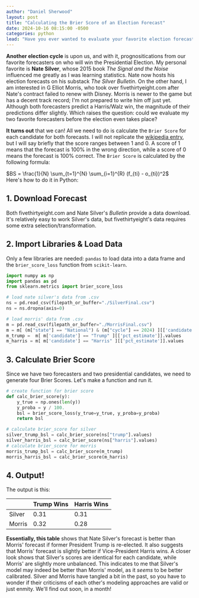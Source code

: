 ```yaml
---
author: "Daniel Sherwood"
layout: post
title: "Calculating the Brier Score of an Election Forecast"
date: 2024-10-16 08:15:00 -0500
categories: python
lead: "Have you ever wanted to evaluate your favorite election forecast?"
---
```

**Another election cycle** is upon us, and with it, prognositications from our favorite forecasters on who will win the Presidential Election.
My personal favorite is **Nate Silver**, whose 2015 book _The Signal and the Noise_ influenced me greatly as I was learning statistics. 
Nate now hosts his election forecasts on his substack _The Silver Bulletin_. 
On the other hand, I am interested in G Elliot Morris, who took over fivethirtyeight.com after Nate's contract failed to renew with Disney. 
Morris is newer to the game but has a decent track record; I'm not prepared to write him off just yet. 
Although both forecasters predict a Harris/Walz win, the magnitude of their predictions differ slightly. Which raises the question: could we evaluate my two favorite forecasters
before the election even takes place?

**It turns out** that we can! All we need to do is calculate the `Brier Score` for each candidate for both forecasts. I will not replicate the 
[wikipedia entry](https://en.wikipedia.org/wiki/Brier_score), but I will say briefly that the score ranges between 1 and 0. 
A score of 1 means that the forecast is 100% in the wrong direction, while a score of 0 means the forecast is 100% correct.
The `Brier Score` is calculated by the following formula:
<div>
$BS = \frac{1}{N} \sum_{t=1}^{N} \sum_{i=1}^{R} (f_{ti} - o_{ti})^2$
</div>
Here's how to do it in Python:

## 1. Download Forecast
Both fivethirtyeight.com and Nate Silver's _Bulletin_ provide a data download. It's relatively easy to work Silver's data, but fivethirtyeight's data
requires some extra selection/transformation.

## 2. Import Libraries & Load Data
Only a few libraries are needed: `pandas` to load data into a data frame and the `brier_score_loss` function from `scikit-learn`. 

```python
import numpy as np
import pandas as pd
from sklearn.metrics import brier_score_loss

# load nate silver's data from .csv
ns = pd.read_csv(filepath_or_buffer="./SilverFinal.csv")
ns = ns.dropna(axis=0)

# load morris' data from .csv
m = pd.read_csv(filepath_or_buffer="./MorrisFinal.csv")
m = m[ (m["state"] == "National") & (m["cycle"] == 2024) ][['candidate','pct_estimate']]
m_trump =  m[ m['candidate'] == "Trump" ][['pct_estimate']].values
m_harris = m[ m['candidate'] == "Harris" ][['pct_estimate']].values

```

## 3. Calculate Brier Score
Since we have two forecasters and two presidential candidates, we need to generate four Brier Scores. 
Let's make a function and run it. 

```python
# create function for brier score
def calc_brier_score(y):
    y_true = np.ones(len(y))
    y_proba = y / 100.
    bsl = brier_score_loss(y_true=y_true, y_proba=y_proba)
    return bsl

# calculate brier_score for silver
silver_trump_bsl = calc_brier_score(ns["trump"].values)
silver_harris_bsl = calc_brier_score(ns["harris"].values)
# calculate brier_score for morris
morris_trump_bsl = calc_brier_score(m_trump)
morris_harris_bsl = calc_brier_score(m_harris)
```

## 4. Output!
The output is this: 

|        | Trump Wins | Harris Wins |
|:-------|:-----------|:------------|
| Silver | 0.31       | 0.31        |
| Morris | 0.32       | 0.28        |

**Essentially, this table** shows that Nate Silver's forecast is better than Morris' forecast if former President Trump is re-elected. 
It also suggests that Morris' forecast is slightly better if Vice-President Harris wins. 
A closer look shows that Silver's scores are identical for each candidate, while Morris' are slightly more 
unbalanced. This indicates to me that Silver's model may indeed be better than Morris' model, as it _seems_ to be better calibrated. 
Silver and Morris have tangled a bit in the past, so you have to wonder if their criticisms of each other's modeling approaches are 
valid or just enmity.  We'll find out soon, in a month!


